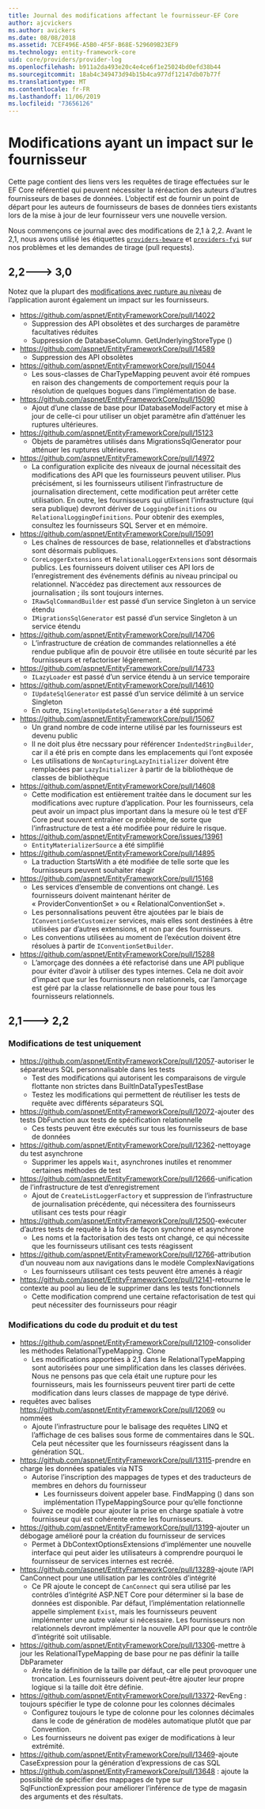 ```yaml
---
title: Journal des modifications affectant le fournisseur-EF Core
author: ajcvickers
ms.author: avickers
ms.date: 08/08/2018
ms.assetid: 7CEF496E-A5B0-4F5F-B68E-529609B23EF9
ms.technology: entity-framework-core
uid: core/providers/provider-log
ms.openlocfilehash: b911a2da493e20c4e4ce6f1e25024bd0efd38b44
ms.sourcegitcommit: 18ab4c349473d94b15b4ca977df12147db07b77f
ms.translationtype: MT
ms.contentlocale: fr-FR
ms.lasthandoff: 11/06/2019
ms.locfileid: "73656126"
---
```

# <a name="provider-impacting-changes"></a>Modifications ayant un impact sur le fournisseur

Cette page contient des liens vers les requêtes de tirage effectuées sur le EF Core référentiel qui peuvent nécessiter la réréaction des auteurs d’autres fournisseurs de bases de données. L’objectif est de fournir un point de départ pour les auteurs de fournisseurs de bases de données tiers existants lors de la mise à jour de leur fournisseur vers une nouvelle version.

Nous commençons ce journal avec des modifications de 2,1 à 2,2. Avant le 2,1, nous avons utilisé les étiquettes [`providers-beware`](https://github.com/aspnet/EntityFrameworkCore/labels/providers-beware) et [`providers-fyi`](https://github.com/aspnet/EntityFrameworkCore/labels/providers-fyi) sur nos problèmes et les demandes de tirage (pull requests).

## <a name="22-----30"></a>2,2---> 3,0

Notez que la plupart des [modifications avec rupture au niveau](../what-is-new/ef-core-3.0/breaking-changes.md) de l’application auront également un impact sur les fournisseurs.

* <https://github.com/aspnet/EntityFrameworkCore/pull/14022>
  * Suppression des API obsolètes et des surcharges de paramètre facultatives réduites
  * Suppression de DatabaseColumn. GetUnderlyingStoreType ()
* <https://github.com/aspnet/EntityFrameworkCore/pull/14589>
  * Suppression des API obsolètes
* <https://github.com/aspnet/EntityFrameworkCore/pull/15044>
  * Les sous-classes de CharTypeMapping peuvent avoir été rompues en raison des changements de comportement requis pour la résolution de quelques bogues dans l’implémentation de base.
* <https://github.com/aspnet/EntityFrameworkCore/pull/15090>
  * Ajout d’une classe de base pour IDatabaseModelFactory et mise à jour de celle-ci pour utiliser un objet paramètre afin d’atténuer les ruptures ultérieures.
* <https://github.com/aspnet/EntityFrameworkCore/pull/15123>
  * Objets de paramètres utilisés dans MigrationsSqlGenerator pour atténuer les ruptures ultérieures.
* <https://github.com/aspnet/EntityFrameworkCore/pull/14972>
  * La configuration explicite des niveaux de journal nécessitait des modifications des API que les fournisseurs peuvent utiliser. Plus précisément, si les fournisseurs utilisent l’infrastructure de journalisation directement, cette modification peut arrêter cette utilisation. En outre, les fournisseurs qui utilisent l’infrastructure (qui sera publique) devront dériver de `LoggingDefinitions` ou `RelationalLoggingDefinitions`. Pour obtenir des exemples, consultez les fournisseurs SQL Server et en mémoire.
* <https://github.com/aspnet/EntityFrameworkCore/pull/15091>
  * Les chaînes de ressources de base, relationnelles et d’abstractions sont désormais publiques.
  * `CoreLoggerExtensions` et `RelationalLoggerExtensions` sont désormais publics. Les fournisseurs doivent utiliser ces API lors de l’enregistrement des événements définis au niveau principal ou relationnel. N’accédez pas directement aux ressources de journalisation ; ils sont toujours internes.
  * `IRawSqlCommandBuilder` est passé d’un service Singleton à un service étendu
  * `IMigrationsSqlGenerator` est passé d’un service Singleton à un service étendu
* <https://github.com/aspnet/EntityFrameworkCore/pull/14706>
  * L’infrastructure de création de commandes relationnelles a été rendue publique afin de pouvoir être utilisée en toute sécurité par les fournisseurs et refactoriser légèrement.
* <https://github.com/aspnet/EntityFrameworkCore/pull/14733>
  * `ILazyLoader` est passé d’un service étendu à un service temporaire
* <https://github.com/aspnet/EntityFrameworkCore/pull/14610>
  * `IUpdateSqlGenerator` est passé d’un service délimité à un service Singleton
  * En outre, `ISingletonUpdateSqlGenerator` a été supprimé
* <https://github.com/aspnet/EntityFrameworkCore/pull/15067>
  * Un grand nombre de code interne utilisé par les fournisseurs est devenu public
  * Il ne doit plus être necssary pour référencer `IndentedStringBuilder`, car il a été pris en compte dans les emplacements qui l’ont exposée
  * Les utilisations de `NonCapturingLazyInitializer` doivent être remplacées par `LazyInitializer` à partir de la bibliothèque de classes de bibliothèque
* <https://github.com/aspnet/EntityFrameworkCore/pull/14608>
  * Cette modification est entièrement traitée dans le document sur les modifications avec rupture d’application. Pour les fournisseurs, cela peut avoir un impact plus important dans la mesure où le test d’EF Core peut souvent entraîner ce problème, de sorte que l’infrastructure de test a été modifiée pour réduire le risque.
* <https://github.com/aspnet/EntityFrameworkCore/issues/13961>
  * `EntityMaterializerSource` a été simplifié
* <https://github.com/aspnet/EntityFrameworkCore/pull/14895>
  * La traduction StartsWith a été modifiée de telle sorte que les fournisseurs peuvent souhaiter réagir
* <https://github.com/aspnet/EntityFrameworkCore/pull/15168>
  * Les services d’ensemble de conventions ont changé. Les fournisseurs doivent maintenant hériter de « ProviderConventionSet » ou « RelationalConventionSet ».
  * Les personnalisations peuvent être ajoutées par le biais de `IConventionSetCustomizer` services, mais elles sont destinées à être utilisées par d’autres extensions, et non par des fournisseurs.
  * Les conventions utilisées au moment de l’exécution doivent être résolues à partir de `IConventionSetBuilder`.
* <https://github.com/aspnet/EntityFrameworkCore/pull/15288>
  * L’amorçage des données a été refactorisé dans une API publique pour éviter d’avoir à utiliser des types internes. Cela ne doit avoir d’impact que sur les fournisseurs non relationnels, car l’amorçage est géré par la classe relationnelle de base pour tous les fournisseurs relationnels.

## <a name="21-----22"></a>2,1---> 2,2

### <a name="test-only-changes"></a>Modifications de test uniquement

* <https://github.com/aspnet/EntityFrameworkCore/pull/12057>-autoriser le séparateurs SQL personnalisable dans les tests
  * Test des modifications qui autorisent les comparaisons de virgule flottante non strictes dans BuiltInDataTypesTestBase
  * Testez les modifications qui permettent de réutiliser les tests de requête avec différents séparateurs SQL
* <https://github.com/aspnet/EntityFrameworkCore/pull/12072>-ajouter des tests DbFunction aux tests de spécification relationnelle
  * Ces tests peuvent être exécutés sur tous les fournisseurs de base de données
* <https://github.com/aspnet/EntityFrameworkCore/pull/12362>-nettoyage du test asynchrone
  * Supprimer les appels `Wait`, asynchrones inutiles et renommer certaines méthodes de test
* <https://github.com/aspnet/EntityFrameworkCore/pull/12666>-unification de l’infrastructure de test d’enregistrement
  * Ajout de `CreateListLoggerFactory` et suppression de l’infrastructure de journalisation précédente, qui nécessitera des fournisseurs utilisant ces tests pour réagir
* <https://github.com/aspnet/EntityFrameworkCore/pull/12500>-exécuter d’autres tests de requête à la fois de façon synchrone et asynchrone
  * Les noms et la factorisation des tests ont changé, ce qui nécessite que les fournisseurs utilisant ces tests réagissent
* <https://github.com/aspnet/EntityFrameworkCore/pull/12766>-attribution d’un nouveau nom aux navigations dans le modèle ComplexNavigations
  * Les fournisseurs utilisant ces tests peuvent être amenés à réagir
* <https://github.com/aspnet/EntityFrameworkCore/pull/12141>-retourne le contexte au pool au lieu de le supprimer dans les tests fonctionnels
  * Cette modification comprend une certaine refactorisation de test qui peut nécessiter des fournisseurs pour réagir

### <a name="test-and-product-code-changes"></a>Modifications du code du produit et du test

* <https://github.com/aspnet/EntityFrameworkCore/pull/12109>-consolider les méthodes RelationalTypeMapping. Clone
  * Les modifications apportées à 2,1 dans le RelationalTypeMapping sont autorisées pour une simplification dans les classes dérivées. Nous ne pensons pas que cela était une rupture pour les fournisseurs, mais les fournisseurs peuvent tirer parti de cette modification dans leurs classes de mappage de type dérivé.
* requêtes avec balises <https://github.com/aspnet/EntityFrameworkCore/pull/12069> ou nommées
  * Ajoute l’infrastructure pour le balisage des requêtes LINQ et l’affichage de ces balises sous forme de commentaires dans le SQL. Cela peut nécessiter que les fournisseurs réagissent dans la génération SQL.
* <https://github.com/aspnet/EntityFrameworkCore/pull/13115>-prendre en charge les données spatiales via NTS
  * Autorise l’inscription des mappages de types et des traducteurs de membres en dehors du fournisseur
    * Les fournisseurs doivent appeler base. FindMapping () dans son implémentation ITypeMappingSource pour qu’elle fonctionne
  * Suivez ce modèle pour ajouter la prise en charge spatiale à votre fournisseur qui est cohérente entre les fournisseurs.
* <https://github.com/aspnet/EntityFrameworkCore/pull/13199>-ajouter un débogage amélioré pour la création du fournisseur de services
  * Permet à DbContextOptionsExtensions d’implémenter une nouvelle interface qui peut aider les utilisateurs à comprendre pourquoi le fournisseur de services internes est recréé.
* <https://github.com/aspnet/EntityFrameworkCore/pull/13289>-ajoute l’API CanConnect pour une utilisation par les contrôles d’intégrité
  * Ce PR ajoute le concept de `CanConnect` qui sera utilisé par les contrôles d’intégrité ASP.NET Core pour déterminer si la base de données est disponible. Par défaut, l’implémentation relationnelle appelle simplement `Exist`, mais les fournisseurs peuvent implémenter une autre valeur si nécessaire. Les fournisseurs non relationnels devront implémenter la nouvelle API pour que le contrôle d’intégrité soit utilisable.
* <https://github.com/aspnet/EntityFrameworkCore/pull/13306>-mettre à jour les RelationalTypeMapping de base pour ne pas définir la taille DbParameter
  * Arrête la définition de la taille par défaut, car elle peut provoquer une troncation. Les fournisseurs doivent peut-être ajouter leur propre logique si la taille doit être définie.
* <https://github.com/aspnet/EntityFrameworkCore/pull/13372>-RevEng : toujours spécifier le type de colonne pour les colonnes décimales
  * Configurez toujours le type de colonne pour les colonnes décimales dans le code de génération de modèles automatique plutôt que par Convention.
  * Les fournisseurs ne doivent pas exiger de modifications à leur extrémité.
* <https://github.com/aspnet/EntityFrameworkCore/pull/13469>-ajoute CaseExpression pour la génération d’expressions de cas SQL
* <https://github.com/aspnet/EntityFrameworkCore/pull/13648> : ajoute la possibilité de spécifier des mappages de type sur SqlFunctionExpression pour améliorer l’inférence de type de magasin des arguments et des résultats.
